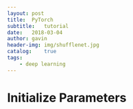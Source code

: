 ```yaml
---
layout: post
title:  PyTorch
subtitle:   tutorial
date:   2018-03-04
author: gavin
header-img: img/shufflenet.jpg
catalog:    true
tags:
    - deep learning
---
```


# Initialize Parameters






